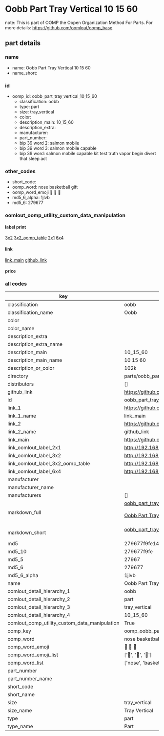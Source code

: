 # Oobb Part Tray Vertical 10 15 60  

note: This is part of OOMP the Oopen Organization Method For Parts. For more details: https://github.com/oomlout/oomp_base

##  part details





### name
* name: Oobb Part Tray Vertical 10 15 60
* name_short: 
### id
* oomp_id: oobb_part_tray_vertical_10_15_60
  * classification: oobb
  * type: part
  * size: tray_vertical
  * color: 
  * description_main: 10_15_60
  * description_extra: 
  * manufacturer: 
  * part_number: 
  * bip 39 word 2: salmon mobile
  * bip 39 word 3: salmon mobile capable
  * bip 39 word: salmon mobile capable kit test truth vapor begin divert that sleep act

### other_codes
* short_code: 
* oomp_word: nose basketball gift
* oomp_word_emoji :nose: :basketball: :gift:
* md5_6_alpha: 1jlvb
* md5_6: 279677






### oomlout_oomp_utility_custom_data_manipulation
#### label print
[3x2](http://192.168.1.245:1112/?label=oomp%201jlvb)
[3x2_oomp_table](http://192.168.1.107:1112/?label=oomp%201jlvb)
[2x1](http://192.168.1.242:1112/?label=oomp%201jlvb)
[6x4](http://192.168.1.55:1112/?label=oomp%201jlvb)    

#### link

[link_main](https://github.com/oomlout/oomlout_oomp_current_version_messy/tree/main/parts/oobb_part_tray_vertical_10_15_60) [github_link](https://github.com/oomlout/oomlout_oomp_part_src/tree/main/parts/oobb_part_tray_vertical_10_15_60)                             

#### price







### all codes 
| key | value |  
| --- | --- |  
| classification | oobb |  
| classification_name | Oobb |  
| color |  |  
| color_name |  |  
| description_extra |  |  
| description_extra_name |  |  
| description_main | 10_15_60 |  
| description_main_name | 10 15 60 |  
| description_or_color | 102k |  
| directory | parts/oobb_part_tray_vertical_10_15_60 |  
| distributors | [] |  
| github_link | https://github.com/oomlout/oomlout_oomp_part_src/tree/main/parts/oobb_part_tray_vertical_10_15_60 |  
| id | oobb_part_tray_vertical_10_15_60 |  
| link_1 | https://github.com/oomlout/oomlout_oomp_current_version_messy/tree/main/parts/oobb_part_tray_vertical_10_15_60 |  
| link_1_name | link_main |  
| link_2 | https://github.com/oomlout/oomlout_oomp_part_src/tree/main/parts/oobb_part_tray_vertical_10_15_60 |  
| link_2_name | github_link |  
| link_main | https://github.com/oomlout/oomlout_oomp_current_version_messy/tree/main/parts/oobb_part_tray_vertical_10_15_60 |  
| link_oomlout_label_2x1 | http://192.168.1.242:1112/?label=oomp%201jlvb |  
| link_oomlout_label_3x2 | http://192.168.1.245:1112/?label=oomp%201jlvb |  
| link_oomlout_label_3x2_oomp_table | http://192.168.1.107:1112/?label=oomp%201jlvb |  
| link_oomlout_label_6x4 | http://192.168.1.55:1112/?label=oomp%201jlvb |  
| manufacturer |  |  
| manufacturer_name |  |  
| manufacturers | [] |  
| markdown_full | [oobb_part_tray_vertical_10_15_60](https://github.com/oomlout/oomlout_oomp_current_version_messy/tree/main/parts/oobb_part_tray_vertical_10_15_60)<br>[](https://github.com/oomlout/oomlout_oomp_current_version_messy/tree/main/parts/oobb_part_tray_vertical_10_15_60)<br>[Oobb Part Tray Vertical 10 15 60](https://github.com/oomlout/oomlout_oomp_current_version_messy/tree/main/parts/oobb_part_tray_vertical_10_15_60)<br><br> |  
| markdown_short | [oobb_part_tray_vertical_10_15_60](https://github.com/oomlout/oomlout_oomp_current_version_messy/tree/main/parts/oobb_part_tray_vertical_10_15_60)<br><br> |  
| md5 | 279677f9fe145e2fa76fc7ae43e39df3 |  
| md5_10 | 279677f9fe |  
| md5_5 | 27967 |  
| md5_6 | 279677 |  
| md5_6_alpha | 1jlvb |  
| name | Oobb Part Tray Vertical 10 15 60 |  
| oomlout_detail_hierarchy_1 | oobb |  
| oomlout_detail_hierarchy_2 | part |  
| oomlout_detail_hierarchy_3 | tray_vertical |  
| oomlout_detail_hierarchy_4 | 10_15_60 |  
| oomlout_oomp_utility_custom_data_manipulation | True |  
| oomp_key | oomp_oobb_part_tray_vertical_10_15_60 |  
| oomp_word | nose basketball gift |  
| oomp_word_emoji | :nose: :basketball: :gift: |  
| oomp_word_emoji_list | [':nose:', ':basketball:', ':gift:'] |  
| oomp_word_list | ['nose', 'basketball', 'gift'] |  
| part_number |  |  
| part_number_name |  |  
| short_code |  |  
| short_name |  |  
| size | tray_vertical |  
| size_name | Tray Vertical |  
| type | part |  
| type_name | Part |  
